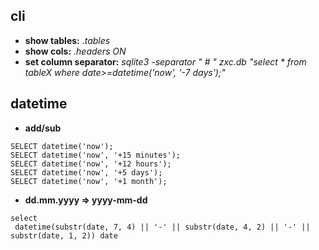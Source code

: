 ## cli
- **show tables:** _.tables_   
- **show cols:** _.headers ON_   
- **set column separator:** 
_sqlite3 -separator " # " zxc.db "select * from tableX where date>=datetime('now', '-7 days');"_

## datetime

- **add/sub**
~~~
SELECT datetime('now');
SELECT datetime('now', '+15 minutes');
SELECT datetime('now', '+12 hours');
SELECT datetime('now', '+5 days');
SELECT datetime('now', '+1 month');
~~~

- **dd.mm.yyyy => yyyy-mm-dd**
~~~
select 
 datetime(substr(date, 7, 4) || '-' || substr(date, 4, 2) || '-' || substr(date, 1, 2)) date
~~~
